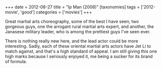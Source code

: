 +++
date = 2012-08-27
title = "Ip Man (2008)"
[taxonomies]
tags = ['2012-movie', 'good']
categories = ['movies']
+++

Great martial arts choreography, some of the best I have seen; two
gorgeous guys, one the arrogant rural martial arts expert, and another,
the Janasese military leader, who is among the prettiest guys I've seen
ever.

There is nothing really new here, and the lead actor could be more
interesting. Sadly, each of these oriental martial arts actors have Jet
Li to match against, and that's a high standard of appeal. I am still
giving this one high marks because I seriously enjoyed it, me being a
sucker for its brand of formula.
